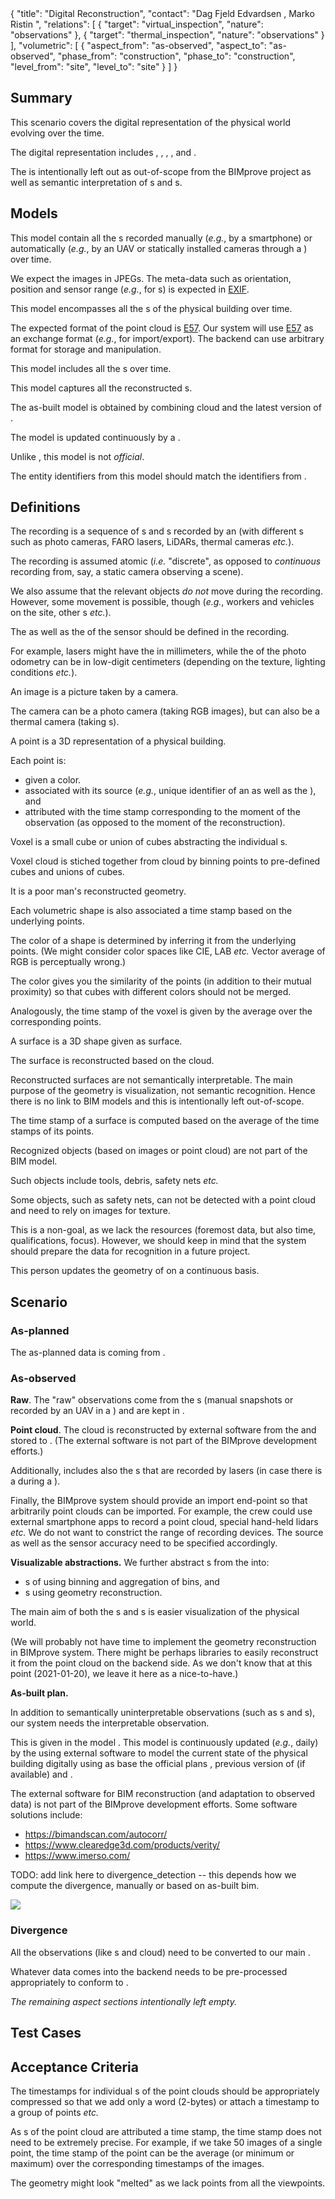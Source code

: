 <rasaeco-meta>
{
    "title": "Digital Reconstruction",
    "contact": "Dag Fjeld Edvardsen <dag.fjeld.edvardsen@catenda.no>, Marko Ristin <rist@zhaw.ch>",
    "relations": [
        { "target": "virtual_inspection", "nature": "observations" },
        { "target": "thermal_inspection", "nature": "observations" }
    ],
    "volumetric": [
        {
            "aspect_from": "as-observed", "aspect_to": "as-observed",
            "phase_from": "construction", "phase_to": "construction",
            "level_from": "site", "level_to": "site"
        }
    ]
}
</rasaeco-meta>

## Summary

This scenario covers the digital representation of the physical world evolving over the time. 

The digital representation includes <modelref name="images" />, 
<modelref name="point_cloud" />, 
<modelref name="voxel_cloud" />, 
<modelref name="reconstructed_geometry" />, 
and <modelref name="as-built" />.

The <ref name="object_recognition" /> is intentionally left out as out-of-scope from the
BIMprove project as well as semantic interpretation of <ref name="point" />s and 
<ref name="surface" />s.

## Models

<model name="images">

This model contain all the <ref name="image" />s recorded manually (*e.g.*, by a smartphone) or
automatically (*e.g.*, by an UAV or statically installed cameras through 
a <ref name="recording" />) over time.

We expect the images in JPEGs.
The meta-data such as orientation, position and sensor range 
(*e.g.*, for <ref name="thermal_inspection#thermal_image" />s) is expected in 
[EXIF](https://en.wikipedia.org/wiki/Exif).

</model>

<model name="point_cloud">

This model encompasses all the <ref name="point" />s of the physical building over time. 

The expected format of the point cloud is [E57](http://www.libe57.org/).
Our system will use [E57](http://www.libe57.org/) as an exchange format (*e.g.*, for import/export).
The backend can use arbitrary format for storage and manipulation. 

</model>

<model name="voxel_cloud">

This model includes all the <ref name="voxel" />s over time.

</model>

<model name="reconstructed_geometry">

This model captures all the reconstructed <ref name="surface" />s.

</model>

<model name="as-built">

The as-built model is obtained by combining <ref name="point" /> cloud
and the latest version of <modelref name="evolving_plan#bim3d" />.

The model is updated continuously by a <ref name="bimmer" />.

Unlike <modelref name="evolving_plan#bim3d" />, this model is not *official*.

The entity identifiers from this model should match the identifiers from 
<modelref name="evolving_plan#bim3d" />.

</model>

## Definitions

<def name="recording">

The recording is a sequence of <ref name="image" />s and <ref name="point" />s recorded by an 
<ref name="uxv_recording#UXV" /> (with different <ref name="uxv_recording#sensor" />s such as 
photo cameras, FARO lasers, LiDARs, thermal cameras *etc.*).

The recording is assumed atomic (*i.e.* "discrete", as opposed to *continuous* recording from, say,
a static camera observing a scene).

We also assume that the relevant objects *do not* move during the recording. 
However, some movement is possible, though (*e.g.*, workers and vehicles on the site, 
other <ref name="uxv_recording#UXV" />s *etc.*).

The <ref name="uxv_recording#sensor" /> as well as the <ref name="uxv_recording#spatial_accuracy" />
of the sensor should be defined in the recording.

For example, lasers might have the <ref name="uxv_recording#spatial_accuracy" /> in millimeters, while 
the <ref name="uxv_recording#spatial_accuracy" /> of the photo odometry can be in low-digit 
centimeters (depending on the texture, lighting conditions *etc.*).

</def>

<def name="image">

An image is a picture taken by a camera.

The camera can be a photo camera (taking RGB images), but can also be a thermal camera (taking
<ref name="thermal_inspection#thermal_image" />s).

</def>

<def name="point">

A point is a 3D representation of a physical building.

Each point is:
* given a color.
* associated with its source (*e.g.*, unique identifier of an <ref name="uxv_recording#UXV" /> 
  as well as the <ref name="uxv_recording#sensor" />), and
* attributed with the time stamp corresponding to the moment of the observation (as opposed 
  to the moment of the reconstruction).

</def>

<def name="voxel">

Voxel is a small cube or union of cubes abstracting the individual <ref name="point" />s.

Voxel cloud is stiched together from <ref name="point" /> cloud 
by binning points to pre-defined cubes and unions of cubes.

It is a poor man's reconstructed geometry.

Each volumetric shape is also associated a time stamp based on the underlying points.

The color of a shape is determined by inferring it from the underlying points.
(We might consider color spaces like CIE, LAB *etc.* Vector average of RGB is perceptually wrong.)

The color gives you the similarity of the points (in addition to their mutual proximity) so that
cubes with different colors should not be merged.

Analogously, the time stamp of the voxel is given by the average over the corresponding points.

</def>

<def name="surface" >

A surface is a 3D shape given as surface.

The surface is reconstructed based on the <ref name="point" /> cloud.

Reconstructed surfaces are not semantically interpretable. 
The main purpose of the geometry is visualization, not semantic recognition.
Hence there is no link to BIM models and this is intentionally left out-of-scope. 

The time stamp of a surface is computed based on the average of the time stamps of its points. 

</def>

<def name="object_recognition" >

Recognized objects (based on images or point cloud) are not part of the BIM model.

Such objects include tools, debris, safety nets *etc.*

Some objects, such as safety nets, can not be detected with a point cloud and need to rely
on images for texture.

This is a non-goal, as we lack the resources (foremost data, but also time, qualifications, focus).
However, we should keep in mind that the system should prepare the data for recognition in a 
future project.

</def>

<def name="bimmer" >

This person updates the geometry of <modelref name="as-built" /> on a continuous basis.

</def>

## Scenario

### As-planned

The as-planned data is coming from <modelref name="evolving_plan#bim3d" />. 

### As-observed

**Raw**.
The "raw" observations come from the <ref name="image" />s (manual snapshots or recorded by
an UAV in a <ref name="recording" />) and are kept in <modelref name="images" />.

**Point cloud**. 
The <ref name="point" /> cloud is reconstructed by external software from the 
<modelref name="images" /> and stored to <modelref name="point_cloud" />.
(The external software is not part of the BIMprove development efforts.)

Additionally, <modelref name="point_cloud" /> includes also the <ref name="point" />s
that are recorded by lasers (in case there is a <ref name="uxv_recording#sensor" /> 
 during a <ref name="recording" />).
 
Finally, the BIMprove system should provide an import end-point so that arbitrarily point clouds
can be imported.
For example, the crew could use external smartphone apps to record a point cloud, 
special hand-held lidars *etc.*
We do not want to constrict the range of recording devices.
The source as well as the sensor accuracy need to be specified accordingly. 

**Visualizable abstractions.**
We further abstract <ref name="point" />s from the <modelref name="point_cloud" />
into:
* <ref name="voxel" />s of <modelref name="voxel_cloud" />
using binning and aggregation of bins, and 
* <ref name="surface" />s using geometry reconstruction.

The main aim of both the <ref name="voxel" />s and <ref name="surface" />s is easier visualization
of the physical world.

(We will probably not have time to implement the geometry reconstruction in BIMprove system.
There might be perhaps libraries to easily reconstruct it from the point cloud on the backend
side.
As we don't know that at this point (2021-01-20), we leave it here as a nice-to-have.)

**As-built plan.**

In addition to semantically uninterpretable observations (such as <ref name="image" />s and 
<ref name="point" />s), our system needs the interpretable observation.

This is given in the model <modelref name="as-built" />. This model is continuously
updated (*e.g.*, daily) by the <ref name="bimmer" /> using external software to
model the current state of the physical building digitally using as base the official plans 
<modelref name="evolving_plan#bim3d" />, previous version of 
<modelref name="as-built" /> (if available) and 
<modelref name="point_cloud" />.

The external software for BIM reconstruction (and adaptation to observed data) is not part of the
BIMprove development efforts. Some software solutions include:
* https://bimandscan.com/autocorr/
* https://www.clearedge3d.com/products/verity/
* https://www.imerso.com/ 

TODO: add link here to divergence_detection -- this depends how we compute the divergence, 
manually or based on as-built bim.

<img src="diagram.svg" />

### Divergence

All the observations (like <ref name="image" />s and <ref name="point" /> cloud) need to be 
converted to our main <ref name="evolving_plan#site_coordinate_system" />.

Whatever data comes into the backend needs to be pre-processed appropriately to conform to
<ref name="evolving_plan#site_coordinate_system" />.

*The remaining aspect sections intentionally left empty.*

## Test Cases

## Acceptance Criteria

<acceptance name="timestamps_of_points_manageable">

The timestamps for individual <ref name="point" />s of the point clouds should be appropriately 
compressed so that we add only a word (2-bytes) or attach a timestamp to a group of points *etc.*

</acceptance>

<acceptance name="granularity_of_timestamps">

As <ref name="point" />s of the point cloud are attributed a time stamp, the time stamp
does not need to be extremely precise. For example, if we take 50 images of a single point,
the time stamp of the point can be the average (or minimum or maximum) over the corresponding 
timestamps of the images.

</acceptance>

<acceptance name="visual_veracity_of_geometry">

The geometry might look "melted" as we lack points from all the viewpoints.

</acceptance>
